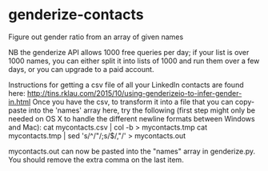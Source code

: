 # genderize-contacts
Figure out gender ratio from an array of given names

NB the genderize API allows 1000 free queries per day; if your list is over
1000 names, you can either split it into lists of 1000 and run them over a
few days, or you can upgrade to a paid account.

Instructions for getting a csv file of all your LinkedIn contacts are
found here: http://tins.rklau.com/2015/10/using-genderizeio-to-infer-gender-in.html
Once you have the csv, to transform it into a file that you can copy-paste into
the 'names' array here, try the following (first step might only be needed on OS X
to handle the different newline formats between Windows and Mac):
cat mycontacts.csv | col -b > mycontacts.tmp
cat mycontacts.tmp | sed 's/^/"/;s/$/,"/' > mycontacts.out

mycontacts.out can now be pasted into the "names" array in genderize.py. You should remove the
extra comma on the last item.
